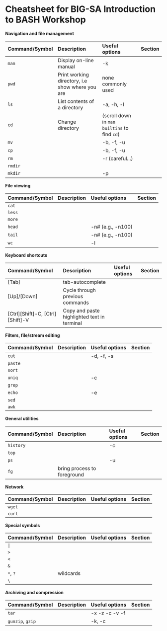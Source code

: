 # Cheatsheet for BIG-SA Introduction to BASH Workshop




**Navigation and file management**

| **Command/Symbol** | **Description** | **Useful options** |  Section  |
|:----------- |:----------------------------- |:------------------ |:------------------ |
| `man`       | Display on-line manual        | -k                 |
| `pwd`       | Print working directory, i.e show where you are | none commonly used |
| `ls`        | List contents of a directory  | -a, -h, -l         |
| `cd`        | Change directory              | (scroll down in `man builtins` to find `cd`) |
| `mv`        |                               | -b, -f, -u         |
| `cp`        |                               | -b, -f, -u         |
| `rm`        |                               | -r (careful...)    |
| `rmdir`     |                               |                    |
| `mkdir`     |                               | -p                 |





**File viewing**

| **Command/Symbol** | **Description** | **Useful options** |  Section  |
|:----------- |:----------------------------- |:------------------ |:------------------ |
| `cat`       |                               |                    |
| `less`      |                               |                    |
| `more`      |                               |                    |
| `head`      |                               | -n# (e.g., -n100)  |
| `tail`      |                               | -n# (e.g., -n100)  |
| `wc`        |                               | -l                 |





**Keyboard shortcuts**

| **Command/Symbol** | **Description** | **Useful options** |  Section  |
|:----------- |:----------------------------- |:------------------ |:------------------ |
| [Tab]       | tab-autocomplete              |                    |                    |
| [Up]/[Down] | Cycle through previous commands |                    |
| [Ctrl][Shift]-C, [Ctrl][Shift]-V      | Copy and paste highlighted text in terminal |  |




**Filters, file/stream editing**

| **Command/Symbol** | **Description** | **Useful options** |  Section  |
|:----------- |:----------------------------- |:------------------ |:------------------ |
| `cut`       |                               | -d, -f, -s         |
| `paste`     |                               |                    |
| `sort`      |                               |                    |
| `uniq`      |                               | -c                 |
| `grep`      |                               |                    |
| `echo`      |                               | -e                 |
| `sed`       |                               |                    |
| `awk`       |                               |                    |



**General utilities**

| **Command/Symbol** | **Description** | **Useful options** |  Section  |
|:------------------ |:--------------- |:------------------ |:--------- |
| `history`          |                 | -c                 |           |
| `top`              |                 |                    |           |
| `ps`               |                 | -u                 |           |
| `fg`               | bring process to foreground |                    |           |


**Network**

| **Command/Symbol** | **Description** | **Useful options** |  Section  |
|:------------------ |:--------------- |:------------------ |:--------- |
| `wget`             |                 |                    |           |
| `curl`             |                 |                    |           |


**Special symbols**

| **Command/Symbol** | **Description** | **Useful options** |  Section  |
|:------------------ |:--------------- |:------------------ |:--------- |
| <code>&#124;</code> |                 |                    |           |
| `>`                |                 |                    |           |
| `<`                |                 |                    |           |
| `&`                |                 |                    |           |
| `*`, `?`           | wildcards       |                    |           |
| `\`                |                 |                    |           |



**Archiving and compression**

| **Command/Symbol** | **Description** | **Useful options** |  Section  |
|:------------------ |:--------------- |:------------------ |:--------- |
| `tar`              |                 | -x -z -c -v -f     |           |
| `gunzip`, `gzip`   |                 | -k, -c             |           |


























<!--
<table>

<tr><td colspan="4" height=80><b>File system navigation and file management</b></td></tr>

<tr><th>Command/Symbol</th><th>Descrption</th><th>Useful options</th><th>Section</th>

<tr><td>`man`</td>
    <td>Display on-line manual</td>
    <td></td>
    <td></td>
</tr>
<tr><td>`pwd`</td>
    <td>Print working directory, i.e show where you are</td>
    <td>none commonly used</td>
    <td></td>
</tr>
<tr><td>`ls`</td>
    <td>List contents of a directory</td>
    <td>-a, -h, -l</td>
    <td></td>
</tr>
<tr><td>`cd`</td>
    <td>Change directory</td>
    <td></td>
    <td></td>
</tr>
<tr><td>`mv`</td>
    <td></td>
    <td></td>
    <td></td>
</tr>
<tr><td>`cp`</td>
    <td></td>
    <td></td>
    <td></td>
</tr>
<tr><td>`rm`</td>
    <td></td>
    <td></td>
    <td></td>
</tr>
<tr><td>`rmdir`</td>
    <td></td>
    <td></td>
    <td></td>
</tr>
<tr><td>`mkdir`</td>
    <td></td>
    <td></td>
    <td></td>
</tr>

<tr><td colspan="4"></td> </tr>

<tr><td colspan="4" height=80>**File viewing**</td></tr>

<tr><th>Command/Symbol</th><th>Descrption</th><th>Useful options</th><th>Section</th>
<tr><td>`cat`</td>
    <td></td>
    <td></td>
    <td></td>
</tr>
<tr><td>`more`</td>
    <td></td>
    <td></td>
    <td></td>
</tr>
<tr><td>`less`</td>
    <td></td>
    <td></td>
    <td></td>
</tr>
<tr><td>`head`</td>
    <td></td>
    <td></td>
    <td></td>
</tr>
<tr><td>`tail`</td>
    <td></td>
    <td></td>
    <td></td>
</tr>
<tr><td>`wc`</td>
    <td></td>
    <td></td>
    <td></td>
</tr>
<tr><td>`grep`</td>
    <td></td>
    <td></td>
    <td></td>
</tr>

<tr><td colspan="4"></td> </tr>


<tr><td colspan="4" height=80>**Keyboard Shortcuts**</td></tr>

<tr><th>Command/Symbol</th><th>Descrption</th><th>Useful options</th><th>Section</th>
<tr><td>[Tab] key</td>
    <td>Tab auto-complete</td>
    <td></td>
    <td></td>
</tr>
<tr><td>[Up]/[Down] arrow keys</td>
    <td>Cycle through previous commands</td>
    <td></td>
    <td></td>
</tr>
<tr><td>[Ctrl]+[Shift]+C, [Ctrl]+[Shift]+V</td>
    <td>Copy and paste highlighted text in terminal</td>
    <td></td>
    <td></td>
</tr>

<tr><td colspan="4"></td> </tr>
<tr><td colspan="4" height=80>**File/Stream editing**</td></tr>
<tr><th>Command/Symbol</th><th>Descrption</th><th>Useful options</th><th>Section</th>
<tr><td>`echo`</td>
    <td></td>
    <td></td>
    <td></td>
</tr>
<tr><td>`sed`</td>
    <td></td>
    <td></td>
    <td></td>
</tr>
<tr><td>`awk`</td>
    <td></td>
    <td></td>
    <td></td>
</tr>

<tr><td colspan="4"></td> </tr>
<tr><td colspan="4" height=80>**Special characters/symbols**</td></tr>
<tr><th>Command/Symbol</th><th>Descrption</th><th>Useful options</th><th>Section</th>
<tr><td>`|`</td>
    <td></td>
    <td></td>
    <td></td>
</tr>
<tr><td>`&`</td>
    <td></td>
    <td></td>
    <td></td>
</tr>
<tr><td>`>`</td>
    <td></td>
    <td></td>
    <td></td>
</tr>
<tr><td>`<`</td>
    <td></td>
    <td></td>
    <td></td>
</tr>


<tr><td colspan="4"></td> </tr>


<tr><td height=500 colspan="4"></td></tr>

</table> -->
